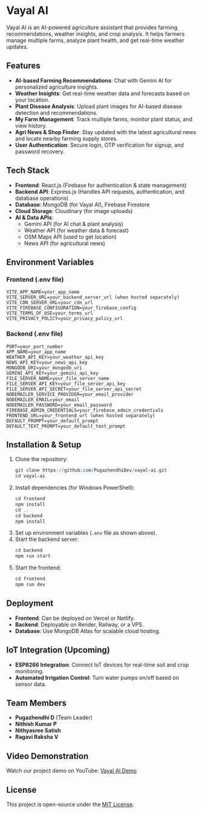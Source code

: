 # Vayal AI

Vayal AI is an AI-powered agriculture assistant that provides farming recommendations, weather insights, and crop analysis. It helps farmers manage multiple farms, analyze plant health, and get real-time weather updates.

## Features

- **AI-based Farming Recommendations**: Chat with Gemini AI for personalized agriculture insights.
- **Weather Insights**: Get real-time weather data and forecasts based on your location.
- **Plant Disease Analysis**: Upload plant images for AI-based disease detection and recommendations.
- **My Farm Management**: Track multiple farms, monitor plant status, and view history.
- **Agri News & Shop Finder**: Stay updated with the latest agricultural news and locate nearby farming supply stores.
- **User Authentication**: Secure login, OTP verification for signup, and password recovery.

## Tech Stack

- **Frontend**: React.js (Firebase for authentication & state management)
- **Backend API**: Express.js (Handles API requests, authentication, and database operations)
- **Database**: MongoDB (for Vayal AI), Firebase Firestore
- **Cloud Storage**: Cloudinary (for image uploads)
- **AI & Data APIs**:
  - Gemini API (for AI chat & plant analysis)
  - Weather API (for weather data & forecast)
  - OSM Maps API (used to get location)
  - News API (for agricultural news)

## Environment Variables

### **Frontend (.env file)**
```
VITE_APP_NAME=your_app_name
VITE_SERVER_URL=your_backend_server_url (when hosted separately)
VITE_CDN_SERVER_URL=your_cdn_url
VITE_FIREBASE_CONFIGURATION=your_firebase_config
VITE_TERMS_OF_USE=your_terms_url
VITE_PRIVACY_POLICY=your_privacy_policy_url
```

### **Backend (.env file)**
```
PORT=your_port_number
APP_NAME=your_app_name
WEATHER_API_KEY=your_weather_api_key
NEWS_API_KEY=your_news_api_key
MONGODB_URI=your_mongodb_uri
GEMINI_API_KEY=your_gemini_api_key
FILE_SERVER_NAME=your_file_server_name
FILE_SERVER_API_KEY=your_file_server_api_key
FILE_SERVER_API_SECRET=your_file_server_api_secret
NODEMAILER_SERVICE_PROVIDER=your_email_provider
NODEMAILER_EMAIL=your_email
NODEMAILER_PASSWORD=your_email_password
FIREBASE_ADMIN_CREDENTIALS=your_firebase_admin_credentials
FRONTEND_URL=your_frontend_url (when hosted separately)
DEFAULT_PROMPT=your_default_prompt
DEFAULT_TEXT_PROMPT=your_default_text_prompt
```

## Installation & Setup

1. Clone the repository:
   ```powershell
   git clone https://github.com/PugazhendhiDev/vayal-ai.git
   cd vayal-ai
   ```
2. Install dependencies (for Windows PowerShell):
   ```powershell
   cd frontend
   npm install
   cd ..
   cd backend
   npm install
   ```
3. Set up environment variables (`.env` file as shown above).
4. Start the backend server:
   ```powershell
   cd backend
   npm run start
   ```
5. Start the frontend:
   ```powershell
   cd frontend
   npm run dev
   ```

## Deployment

- **Frontend**: Can be deployed on Vercel or Netlify.
- **Backend**: Deployable on Render, Railway, or a VPS.
- **Database**: Use MongoDB Atlas for scalable cloud hosting.

## IoT Integration (Upcoming)

- **ESP8266 Integration**: Connect IoT devices for real-time soil and crop monitoring.
- **Automated Irrigation Control**: Turn water pumps on/off based on sensor data.

## Team Members

- **Pugazhendhi D** (Team Leader)
- **Nithish Kumar P**
- **Nithyasree Satish**
- **Ragavi Raksha V**

## Video Demonstration

Watch our project demo on YouTube: [Vayal AI Demo](https://www.youtube.com/watch?v=4weySbpSMMw)

## License

This project is open-source under the [MIT License](LICENSE).
